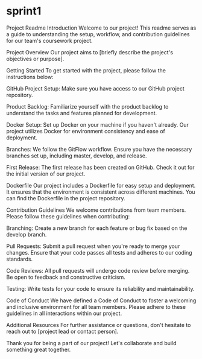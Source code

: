 # sprint1

Project Readme
Introduction
Welcome to our project! This readme serves as a guide to understanding the setup, workflow, and contribution guidelines for our team's coursework project.

Project Overview
Our project aims to [briefly describe the project's objectives or purpose].

Getting Started
To get started with the project, please follow the instructions below:

GitHub Project Setup: Make sure you have access to our GitHub project repository.

Product Backlog: Familiarize yourself with the product backlog to understand the tasks and features planned for development.

Docker Setup: Set up Docker on your machine if you haven't already. Our project utilizes Docker for environment consistency and ease of deployment.

Branches: We follow the GitFlow workflow. Ensure you have the necessary branches set up, including master, develop, and release.

First Release: The first release has been created on GitHub. Check it out for the initial version of our project.

Dockerfile
Our project includes a Dockerfile for easy setup and deployment. It ensures that the environment is consistent across different machines. You can find the Dockerfile in the project repository.

Contribution Guidelines
We welcome contributions from team members. Please follow these guidelines when contributing:

Branching: Create a new branch for each feature or bug fix based on the develop branch.

Pull Requests: Submit a pull request when you're ready to merge your changes. Ensure that your code passes all tests and adheres to our coding standards.

Code Reviews: All pull requests will undergo code review before merging. Be open to feedback and constructive criticism.

Testing: Write tests for your code to ensure its reliability and maintainability.

Code of Conduct
We have defined a Code of Conduct to foster a welcoming and inclusive environment for all team members. Please adhere to these guidelines in all interactions within our project.

Additional Resources
For further assistance or questions, don't hesitate to reach out to [project lead or contact person].

Thank you for being a part of our project! Let's collaborate and build something great together.
